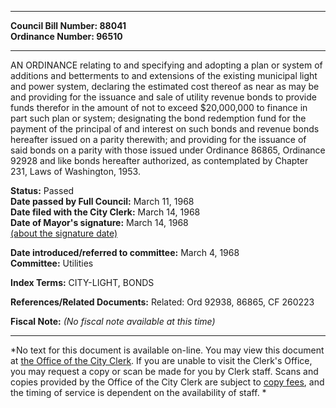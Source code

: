 * * * * *  
  
**Council Bill Number: [](#h0)[](#h2)88041**   
**Ordinance Number: 96510**  
  
* * * * *  
  
AN ORDINANCE relating to and specifying and adopting a plan or system of additions and betterments to and extensions of the existing municipal light and power system, declaring the estimated cost thereof as near as may be and providing for the issuance and sale of utility revenue bonds to provide funds therefor in the amount of not to exceed $20,000,000 to finance in part such plan or system; designating the bond redemption fund for the payment of the principal of and interest on such bonds and revenue bonds hereafter issued on a parity therewith; and providing for the issuance of said bonds on a parity with those issued under Ordinance 86865, Ordinance 92928 and like bonds hereafter authorized, as contemplated by Chapter 231, Laws of Washington, 1953.  
  
**Status:** Passed   
**Date passed by Full Council:** March 11, 1968   
**Date filed with the City Clerk:** March 14, 1968   
**Date of Mayor's signature:** March 14, 1968   
[(about the signature date)](/~public/approvaldate.htm)   
  
  
**Date introduced/referred to committee:** March 4, 1968   
**Committee:** Utilities   
  
**Index Terms:** CITY-LIGHT, BONDS  
  
**References/Related Documents:** Related: Ord 92938, 86865, CF 260223  
  
**Fiscal Note:** *(No fiscal note available at this time)*  
  
* * * * *  
  
*No text for this document is available on-line. You may view this document at [the Office of the City Clerk](http://www.seattle.gov/leg/clerk/contactUs.htm). If you are unable to visit the Clerk's Office, you may request a copy or scan be made for you by Clerk staff. Scans and copies provided by the Office of the City Clerk are subject to [copy fees](http://clerk.seattle.gov/~public/clerkfees.htm), and the timing of service is dependent on the availability of staff. *  
  
  
